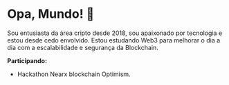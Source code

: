 # Opa, Mundo! 👋

Sou entusiasta da área cripto desde 2018, sou apaixonado por tecnologia e estou desde cedo envolvido. Estou estudando Web3 para melhorar o dia a dia com a escalabilidade e segurança da Blockchain.



**Participando:**
- Hackathon Nearx blockchain Optimism.
